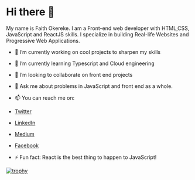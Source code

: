 <h1>Hi there 👋</h1>
My name is Faith Okereke. I am a Front-end web developer with HTML,CSS, JavaScript and ReactJS skills. 
I specialize in building Real-life Websites and Progressive Web Applications. 

- 🔭 I’m currently working on cool projects to sharpen my skills
- 🌱 I’m currently learning Typescript and Cloud engineering 
- 👯 I’m looking to collaborate on front end projects
- 💬 Ask me about problems in JavaScript and front end as a whole.
- 📫 You can reach me on:
- <a href="https//www.x.com/girlgroovee">Twitter</a>
- <a href="https://www.linkedin.com/in/okereke-faith-a464b3238/">LinkedIn</a>
- <a href="https://medium.com/@faithokereke26">Medium</a>
- <a href="https//www.facebook.com/Faith Okereke">Facebook<a/>

- ⚡ Fun fact: React is the best thing to happen to JavaScript!


[![trophy](https://github-profile-trophy.vercel.app/?username=ryo-ma&theme=dracula&margin-w=15&margin-h=15)](https://github.com/ryo-ma/github-profile-trophy)
